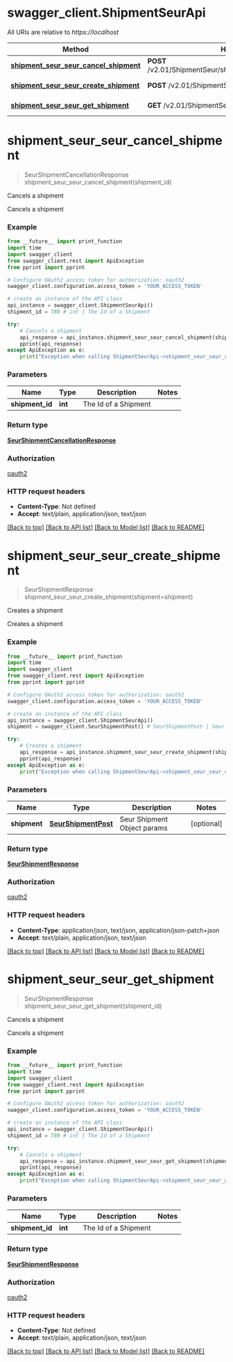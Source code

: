 # swagger_client.ShipmentSeurApi

All URIs are relative to *https://localhost*

Method | HTTP request | Description
------------- | ------------- | -------------
[**shipment_seur_seur_cancel_shipment**](ShipmentSeurApi.md#shipment_seur_seur_cancel_shipment) | **POST** /v2.01/ShipmentSeur/shipments/{ShipmentId}/cancellation | Cancels a shipment
[**shipment_seur_seur_create_shipment**](ShipmentSeurApi.md#shipment_seur_seur_create_shipment) | **POST** /v2.01/ShipmentSeur/shipments | Creates a shipment
[**shipment_seur_seur_get_shipment**](ShipmentSeurApi.md#shipment_seur_seur_get_shipment) | **GET** /v2.01/ShipmentSeur/shipments/{ShipmentId} | Cancels a shipment


# **shipment_seur_seur_cancel_shipment**
> SeurShipmentCancellationResponse shipment_seur_seur_cancel_shipment(shipment_id)

Cancels a shipment

Cancels a shipment

### Example 
```python
from __future__ import print_function
import time
import swagger_client
from swagger_client.rest import ApiException
from pprint import pprint

# Configure OAuth2 access token for authorization: oauth2
swagger_client.configuration.access_token = 'YOUR_ACCESS_TOKEN'

# create an instance of the API class
api_instance = swagger_client.ShipmentSeurApi()
shipment_id = 789 # int | The Id of a Shipment

try: 
    # Cancels a shipment
    api_response = api_instance.shipment_seur_seur_cancel_shipment(shipment_id)
    pprint(api_response)
except ApiException as e:
    print("Exception when calling ShipmentSeurApi->shipment_seur_seur_cancel_shipment: %s\n" % e)
```

### Parameters

Name | Type | Description  | Notes
------------- | ------------- | ------------- | -------------
 **shipment_id** | **int**| The Id of a Shipment | 

### Return type

[**SeurShipmentCancellationResponse**](SeurShipmentCancellationResponse.md)

### Authorization

[oauth2](../README.md#oauth2)

### HTTP request headers

 - **Content-Type**: Not defined
 - **Accept**: text/plain, application/json, text/json

[[Back to top]](#) [[Back to API list]](../README.md#documentation-for-api-endpoints) [[Back to Model list]](../README.md#documentation-for-models) [[Back to README]](../README.md)

# **shipment_seur_seur_create_shipment**
> SeurShipmentResponse shipment_seur_seur_create_shipment(shipment=shipment)

Creates a shipment

Creates a shipment

### Example 
```python
from __future__ import print_function
import time
import swagger_client
from swagger_client.rest import ApiException
from pprint import pprint

# Configure OAuth2 access token for authorization: oauth2
swagger_client.configuration.access_token = 'YOUR_ACCESS_TOKEN'

# create an instance of the API class
api_instance = swagger_client.ShipmentSeurApi()
shipment = swagger_client.SeurShipmentPost() # SeurShipmentPost | Seur Shipment Object params (optional)

try: 
    # Creates a shipment
    api_response = api_instance.shipment_seur_seur_create_shipment(shipment=shipment)
    pprint(api_response)
except ApiException as e:
    print("Exception when calling ShipmentSeurApi->shipment_seur_seur_create_shipment: %s\n" % e)
```

### Parameters

Name | Type | Description  | Notes
------------- | ------------- | ------------- | -------------
 **shipment** | [**SeurShipmentPost**](SeurShipmentPost.md)| Seur Shipment Object params | [optional] 

### Return type

[**SeurShipmentResponse**](SeurShipmentResponse.md)

### Authorization

[oauth2](../README.md#oauth2)

### HTTP request headers

 - **Content-Type**: application/json, text/json, application/json-patch+json
 - **Accept**: text/plain, application/json, text/json

[[Back to top]](#) [[Back to API list]](../README.md#documentation-for-api-endpoints) [[Back to Model list]](../README.md#documentation-for-models) [[Back to README]](../README.md)

# **shipment_seur_seur_get_shipment**
> SeurShipmentResponse shipment_seur_seur_get_shipment(shipment_id)

Cancels a shipment

Cancels a shipment

### Example 
```python
from __future__ import print_function
import time
import swagger_client
from swagger_client.rest import ApiException
from pprint import pprint

# Configure OAuth2 access token for authorization: oauth2
swagger_client.configuration.access_token = 'YOUR_ACCESS_TOKEN'

# create an instance of the API class
api_instance = swagger_client.ShipmentSeurApi()
shipment_id = 789 # int | The Id of a Shipment

try: 
    # Cancels a shipment
    api_response = api_instance.shipment_seur_seur_get_shipment(shipment_id)
    pprint(api_response)
except ApiException as e:
    print("Exception when calling ShipmentSeurApi->shipment_seur_seur_get_shipment: %s\n" % e)
```

### Parameters

Name | Type | Description  | Notes
------------- | ------------- | ------------- | -------------
 **shipment_id** | **int**| The Id of a Shipment | 

### Return type

[**SeurShipmentResponse**](SeurShipmentResponse.md)

### Authorization

[oauth2](../README.md#oauth2)

### HTTP request headers

 - **Content-Type**: Not defined
 - **Accept**: text/plain, application/json, text/json

[[Back to top]](#) [[Back to API list]](../README.md#documentation-for-api-endpoints) [[Back to Model list]](../README.md#documentation-for-models) [[Back to README]](../README.md)

